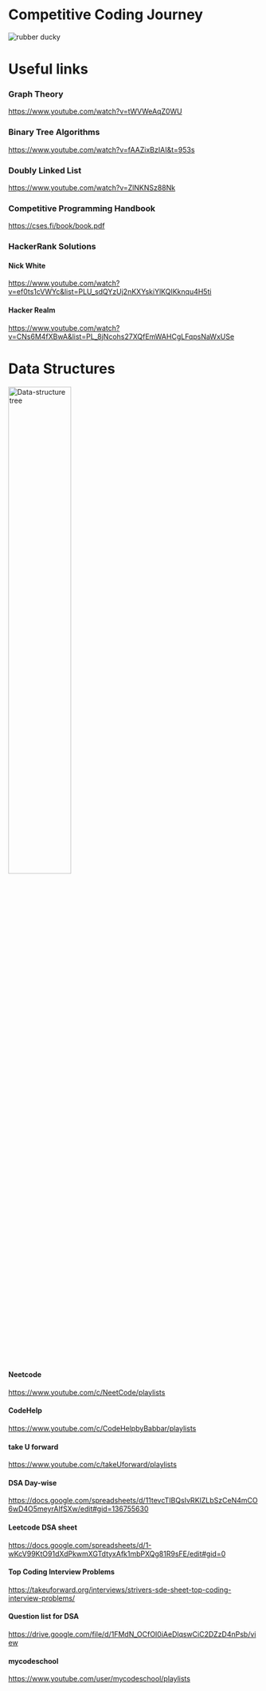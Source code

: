 # Competitive Coding Journey

<img align="center" alt="rubber ducky" src='https://user-images.githubusercontent.com/40695548/155602069-bab2102d-398b-4478-941c-d577f12a82a0.gif'/>

# Useful links

### Graph Theory
https://www.youtube.com/watch?v=tWVWeAqZ0WU

### Binary Tree Algorithms  
https://www.youtube.com/watch?v=fAAZixBzIAI&t=953s

### Doubly Linked List
https://www.youtube.com/watch?v=ZlNKNSz88Nk

### Competitive Programming Handbook
https://cses.fi/book/book.pdf

### HackerRank Solutions 

#### Nick White
https://www.youtube.com/watch?v=ef0ts1cVWYc&list=PLU_sdQYzUj2nKXYskiYlKQIKknqu4H5ti

#### Hacker Realm
https://www.youtube.com/watch?v=CNs6M4fXBwA&list=PL_8jNcohs27XQfEmWAHCgLFqpsNaWxUSe

# Data Structures
<img alt="Data-structure tree" width="50%" src='https://user-images.githubusercontent.com/40695548/155859714-b00c61c7-fdb8-4800-a114-dc11845c5f7b.jpg'/>

#### Neetcode
https://www.youtube.com/c/NeetCode/playlists

#### CodeHelp
https://www.youtube.com/c/CodeHelpbyBabbar/playlists

#### take U forward
https://www.youtube.com/c/takeUforward/playlists

#### DSA Day-wise
https://docs.google.com/spreadsheets/d/11tevcTIBQsIvRKIZLbSzCeN4mCO6wD4O5meyrAIfSXw/edit#gid=136755630

#### Leetcode DSA sheet
https://docs.google.com/spreadsheets/d/1-wKcV99KtO91dXdPkwmXGTdtyxAfk1mbPXQg81R9sFE/edit#gid=0

#### Top Coding Interview Problems
https://takeuforward.org/interviews/strivers-sde-sheet-top-coding-interview-problems/

#### Question list for DSA
https://drive.google.com/file/d/1FMdN_OCfOI0iAeDlqswCiC2DZzD4nPsb/view

#### mycodeschool
https://www.youtube.com/user/mycodeschool/playlists
